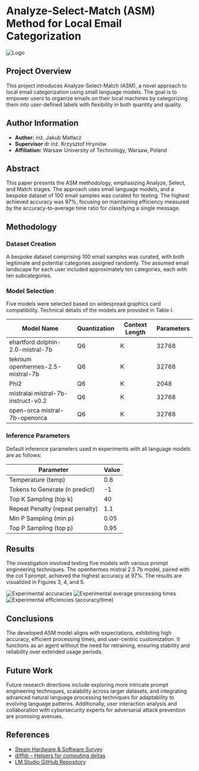 # Analyze-Select-Match (ASM) Method for Local Email Categorization

![Logo](logo.png)

## Project Overview

This project introduces Analyze-Select-Match (ASM), a novel approach to local email categorization using small language models. The goal is to empower users to organize emails on their local machines by categorizing them into user-defined labels with flexibility in both quantity and quality.

## Author Information

- **Author:** inż. Jakub Matłacz
- **Supervisor** dr inż. Krzysztof Hryniów 
- **Affiliation:** Warsaw University of Technology, Warsaw, Poland

## Abstract

This paper presents the ASM methodology, emphasizing Analyze, Select, and Match stages. The approach uses small language models, and a bespoke dataset of 100 email samples was curated for testing. The highest achieved accuracy was 97%, focusing on maintaining efficiency measured by the accuracy-to-average time ratio for classifying a single message.

## Methodology

### Dataset Creation

A bespoke dataset comprising 100 email samples was curated, with both legitimate and potential categories assigned randomly. The assumed email landscape for each user included approximately ten categories, each with ten subcategories.

### Model Selection

Five models were selected based on widespread graphics card compatibility. Technical details of the models are provided in Table I.

| Model Name | Quantization | Context Length | Parameters |
|------------|--------------|-----------------|------------|
| ehartford dolphin-2.0-mistral-7b | Q6 | K | 32768 | 7B |
| teknium openhermes-2.5-mistral-7b | Q6 | K | 32768 | 7B |
| Phi2 | Q6 | K | 2048 | 3B |
| mistralai mistral-7b-instruct-v0.2 | Q6 | K | 32768 | 7B |
| open-orca mistral-7b-openorca | Q6 | K | 32768 | 7B |

### Inference Parameters

Default inference parameters used in experiments with all language models are as follows:

| Parameter | Value |
|-----------|-------|
| Temperature (temp) | 0.8 |
| Tokens to Generate (n predict) | -1 |
| Top K Sampling (top k) | 40 |
| Repeat Penalty (repeat penalty) | 1.1 |
| Min P Sampling (min p) | 0.05 |
| Top P Sampling (top p) | 0.95 |

## Results

The investigation involved testing five models with various prompt engineering techniques. The openhermes mistral 2.5 7b model, paired with the cot 1 prompt, achieved the highest accuracy at 97%. The results are visualized in Figures 3, 4, and 5.

![Experimental accuracies](Accuracy.png) ![Experimental average processing times](AverageProcessingTime.png) ![Experimental efficiencies (accuracy/time)](Efficiency.png)

## Conclusions

The developed ASM model aligns with expectations, exhibiting high accuracy, efficient processing times, and user-centric customization. It functions as an agent without the need for retraining, ensuring stability and reliability over extended usage periods.

## Future Work

Future research directions include exploring more intricate prompt engineering techniques, scalability across larger datasets, and integrating advanced natural language processing techniques for adaptability to evolving language patterns. Additionally, user interaction analysis and collaboration with cybersecurity experts for adversarial attack prevention are promising avenues.

## References

- [Steam Hardware & Software Survey](https://store.steampowered.com/hwsurvey/)
- [difflib – Helpers for computing deltas](https://docs.python.org/3/library/difflib.html)
- [LM Studio GitHub Repository](https://github.com/lmstudio-ai)
